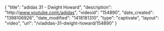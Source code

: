 {
    "title": "adidas 31 - Dwight Howard",
    "description": "http:\/\/www.youtube.com\/adidas",
    "videoid": "154890",
    "date_created": "1398106926",
    "date_modified": "1418181310",
    "type": "captivate",
    "layout": "video",
    "url": "\/v\/adidas-31-dwight-howard\/154890"
}